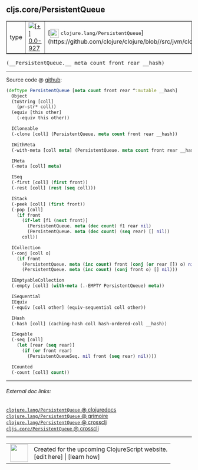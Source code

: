 ## cljs.core/PersistentQueue



 <table border="1">
<tr>
<td>type</td>
<td><a href="https://github.com/cljsinfo/cljs-api-docs/tree/0.0-927"><img valign="middle" alt="[+] 0.0-927" title="Added in 0.0-927" src="https://img.shields.io/badge/+-0.0--927-lightgrey.svg"></a> </td>
<td>
[<img height="24px" valign="middle" src="http://i.imgur.com/1GjPKvB.png"> <samp>clojure.lang/PersistentQueue</samp>](https://github.com/clojure/clojure/blob//src/jvm/clojure/lang/PersistentQueue.java)
</td>
</tr>
</table>


 <samp>
(__PersistentQueue.__ meta count front rear __hash)<br>
</samp>

---







Source code @ [github](https://github.com/clojure/clojurescript/blob/r2719/src/cljs/cljs/core.cljs#L4919-L4971):

```clj
(deftype PersistentQueue [meta count front rear ^:mutable __hash]
  Object
  (toString [coll]
    (pr-str* coll))
  (equiv [this other]
    (-equiv this other))

  ICloneable
  (-clone [coll] (PersistentQueue. meta count front rear __hash))

  IWithMeta
  (-with-meta [coll meta] (PersistentQueue. meta count front rear __hash))

  IMeta
  (-meta [coll] meta)

  ISeq
  (-first [coll] (first front))
  (-rest [coll] (rest (seq coll)))

  IStack
  (-peek [coll] (first front))
  (-pop [coll]
    (if front
      (if-let [f1 (next front)]
        (PersistentQueue. meta (dec count) f1 rear nil)
        (PersistentQueue. meta (dec count) (seq rear) [] nil))
      coll))

  ICollection
  (-conj [coll o]
    (if front
      (PersistentQueue. meta (inc count) front (conj (or rear []) o) nil)
      (PersistentQueue. meta (inc count) (conj front o) [] nil)))

  IEmptyableCollection
  (-empty [coll] (with-meta (.-EMPTY PersistentQueue) meta))

  ISequential
  IEquiv
  (-equiv [coll other] (equiv-sequential coll other))

  IHash
  (-hash [coll] (caching-hash coll hash-ordered-coll __hash))

  ISeqable
  (-seq [coll]
    (let [rear (seq rear)]
      (if (or front rear)
        (PersistentQueueSeq. nil front (seq rear) nil))))

  ICounted
  (-count [coll] count))
```

<!--
Repo - tag - source tree - lines:

 <pre>
clojurescript @ r2719
└── src
    └── cljs
        └── cljs
            └── <ins>[core.cljs:4919-4971](https://github.com/clojure/clojurescript/blob/r2719/src/cljs/cljs/core.cljs#L4919-L4971)</ins>
</pre>

-->

---



###### External doc links:

[`clojure.lang/PersistentQueue` @ clojuredocs](http://clojuredocs.org/clojure.lang/PersistentQueue)<br>
[`clojure.lang/PersistentQueue` @ grimoire](http://conj.io/store/v1/org.clojure/clojure/1.7.0-beta3/clj/clojure.lang/PersistentQueue/)<br>
[`clojure.lang/PersistentQueue` @ crossclj](http://crossclj.info/fun/clojure.lang/PersistentQueue.html)<br>
[`cljs.core/PersistentQueue` @ crossclj](http://crossclj.info/fun/cljs.core.cljs/PersistentQueue.html)<br>

---

 <table>
<tr><td>
<img valign="middle" align="right" width="48px" src="http://i.imgur.com/Hi20huC.png">
</td><td>
Created for the upcoming ClojureScript website.<br>
[edit here] | [learn how]
</td></tr></table>

[edit here]:https://github.com/cljsinfo/cljs-api-docs/blob/master/cljsdoc/cljs.core_PersistentQueue.cljsdoc
[learn how]:https://github.com/cljsinfo/cljs-api-docs/wiki/cljsdoc-files

<!--

This information was too distracting to show to readers, but I'll leave it
commented here since it is helpful to:

- pretty-print the data used to generate this document
- and show how to retrieve that data



The API data for this symbol:

```clj
{:ns "cljs.core",
 :name "PersistentQueue",
 :signature ["[meta count front rear __hash]"],
 :history [["+" "0.0-927"]],
 :type "type",
 :full-name-encode "cljs.core_PersistentQueue",
 :source {:code "(deftype PersistentQueue [meta count front rear ^:mutable __hash]\n  Object\n  (toString [coll]\n    (pr-str* coll))\n  (equiv [this other]\n    (-equiv this other))\n\n  ICloneable\n  (-clone [coll] (PersistentQueue. meta count front rear __hash))\n\n  IWithMeta\n  (-with-meta [coll meta] (PersistentQueue. meta count front rear __hash))\n\n  IMeta\n  (-meta [coll] meta)\n\n  ISeq\n  (-first [coll] (first front))\n  (-rest [coll] (rest (seq coll)))\n\n  IStack\n  (-peek [coll] (first front))\n  (-pop [coll]\n    (if front\n      (if-let [f1 (next front)]\n        (PersistentQueue. meta (dec count) f1 rear nil)\n        (PersistentQueue. meta (dec count) (seq rear) [] nil))\n      coll))\n\n  ICollection\n  (-conj [coll o]\n    (if front\n      (PersistentQueue. meta (inc count) front (conj (or rear []) o) nil)\n      (PersistentQueue. meta (inc count) (conj front o) [] nil)))\n\n  IEmptyableCollection\n  (-empty [coll] (with-meta (.-EMPTY PersistentQueue) meta))\n\n  ISequential\n  IEquiv\n  (-equiv [coll other] (equiv-sequential coll other))\n\n  IHash\n  (-hash [coll] (caching-hash coll hash-ordered-coll __hash))\n\n  ISeqable\n  (-seq [coll]\n    (let [rear (seq rear)]\n      (if (or front rear)\n        (PersistentQueueSeq. nil front (seq rear) nil))))\n\n  ICounted\n  (-count [coll] count))",
          :title "Source code",
          :repo "clojurescript",
          :tag "r2719",
          :filename "src/cljs/cljs/core.cljs",
          :lines [4919 4971]},
 :full-name "cljs.core/PersistentQueue",
 :clj-symbol "clojure.lang/PersistentQueue"}

```

Retrieve the API data for this symbol:

```clj
;; from Clojure REPL
(require '[clojure.edn :as edn])
(-> (slurp "https://raw.githubusercontent.com/cljsinfo/cljs-api-docs/catalog/cljs-api.edn")
    (edn/read-string)
    (get-in [:symbols "cljs.core/PersistentQueue"]))
```

-->
